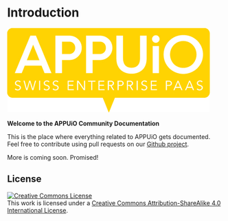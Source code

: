 # Introduction

[![APPUiO Logo](/images/Logo-Appuio-RGB.jpg)](http://appuio.ch)

**Welcome to the APPUiO Community Documentation**

This is the place where everything related to APPUiO gets documented.
Feel free to contribute using pull requests on our [Github project](https://github.com/appuio/docs).

More is coming soon. Promised!

## License

<a rel="license" href="http://creativecommons.org/licenses/by-sa/4.0/"><img alt="Creative Commons License" style="border-width:0" src="https://i.creativecommons.org/l/by-sa/4.0/88x31.png" /></a><br />This work is licensed under a <a rel="license" href="http://creativecommons.org/licenses/by-sa/4.0/">Creative Commons Attribution-ShareAlike 4.0 International License</a>.
